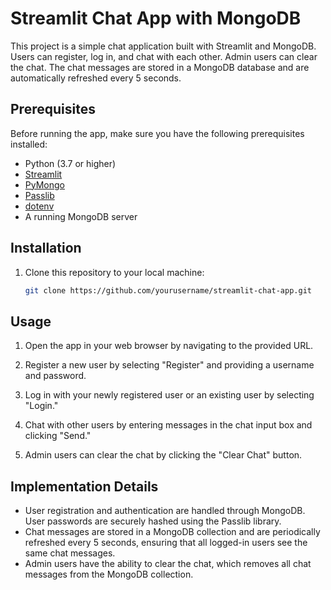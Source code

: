 # Streamlit Chat App with MongoDB

This project is a simple chat application built with Streamlit and MongoDB. Users can register, log in, and chat with each other. Admin users can clear the chat. The chat messages are stored in a MongoDB database and are automatically refreshed every 5 seconds.

## Prerequisites

Before running the app, make sure you have the following prerequisites installed:

- Python (3.7 or higher)
- [Streamlit](https://streamlit.io/)
- [PyMongo](https://pymongo.readthedocs.io/)
- [Passlib](https://passlib.readthedocs.io/)
- [dotenv](https://pypi.org/project/python-dotenv/)
- A running MongoDB server

## Installation

1. Clone this repository to your local machine:

   ```bash
   git clone https://github.com/yourusername/streamlit-chat-app.git

## Usage

1. Open the app in your web browser by navigating to the provided URL.

2. Register a new user by selecting "Register" and providing a username and password.

3. Log in with your newly registered user or an existing user by selecting "Login."

4. Chat with other users by entering messages in the chat input box and clicking "Send."

5. Admin users can clear the chat by clicking the "Clear Chat" button.

## Implementation Details
* User registration and authentication are handled through MongoDB. User passwords are securely hashed using the Passlib library.
* Chat messages are stored in a MongoDB collection and are periodically refreshed every 5 seconds, ensuring that all logged-in users see the same chat messages.
* Admin users have the ability to clear the chat, which removes all chat messages from the MongoDB collection.
